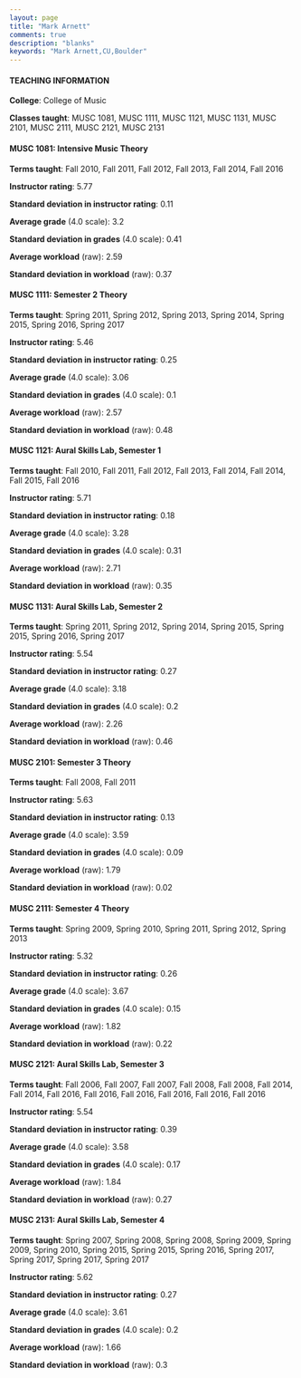 ```yaml
---
layout: page
title: "Mark Arnett" 
comments: true
description: "blanks"
keywords: "Mark Arnett,CU,Boulder"
---
```

<head>
<script src="https://ajax.googleapis.com/ajax/libs/jquery/2.1.3/jquery.min.js"></script>
<script src="https://dl.dropboxusercontent.com/s/pc42nxpaw1ea4o9/highcharts.js?dl=0"></script>
<!-- <script src="../assets/js/highcharts.js"></script> -->
<style type="text/css">@font-face {
	font-family: "Bebas Neue";
	src: url(https://www.filehosting.org/file/details/544349/BebasNeue Regular.otf) format("opentype");
	}
	h1.Bebas { 
		font-family: "Bebas Neue", Verdana, Tahoma;
	}
</style>
</head>
	   
#### TEACHING INFORMATION

**College**: College of Music

**Classes taught**: MUSC 1081, MUSC 1111, MUSC 1121, MUSC 1131, MUSC 2101, MUSC 2111, MUSC 2121, MUSC 2131

#### MUSC 1081: Intensive Music Theory

**Terms taught**: Fall 2010, Fall 2011, Fall 2012, Fall 2013, Fall 2014, Fall 2016

**Instructor rating**: 5.77

**Standard deviation in instructor rating**: 0.11

**Average grade** (4.0 scale): 3.2

**Standard deviation in grades** (4.0 scale): 0.41

**Average workload** (raw): 2.59

**Standard deviation in workload** (raw): 0.37

#### MUSC 1111: Semester 2 Theory

**Terms taught**: Spring 2011, Spring 2012, Spring 2013, Spring 2014, Spring 2015, Spring 2016, Spring 2017

**Instructor rating**: 5.46

**Standard deviation in instructor rating**: 0.25

**Average grade** (4.0 scale): 3.06

**Standard deviation in grades** (4.0 scale): 0.1

**Average workload** (raw): 2.57

**Standard deviation in workload** (raw): 0.48

#### MUSC 1121: Aural Skills Lab, Semester 1

**Terms taught**: Fall 2010, Fall 2011, Fall 2012, Fall 2013, Fall 2014, Fall 2014, Fall 2015, Fall 2016

**Instructor rating**: 5.71

**Standard deviation in instructor rating**: 0.18

**Average grade** (4.0 scale): 3.28

**Standard deviation in grades** (4.0 scale): 0.31

**Average workload** (raw): 2.71

**Standard deviation in workload** (raw): 0.35

#### MUSC 1131: Aural Skills Lab, Semester 2

**Terms taught**: Spring 2011, Spring 2012, Spring 2014, Spring 2015, Spring 2015, Spring 2016, Spring 2017

**Instructor rating**: 5.54

**Standard deviation in instructor rating**: 0.27

**Average grade** (4.0 scale): 3.18

**Standard deviation in grades** (4.0 scale): 0.2

**Average workload** (raw): 2.26

**Standard deviation in workload** (raw): 0.46

#### MUSC 2101: Semester 3 Theory

**Terms taught**: Fall 2008, Fall 2011

**Instructor rating**: 5.63

**Standard deviation in instructor rating**: 0.13

**Average grade** (4.0 scale): 3.59

**Standard deviation in grades** (4.0 scale): 0.09

**Average workload** (raw): 1.79

**Standard deviation in workload** (raw): 0.02

#### MUSC 2111: Semester 4 Theory

**Terms taught**: Spring 2009, Spring 2010, Spring 2011, Spring 2012, Spring 2013

**Instructor rating**: 5.32

**Standard deviation in instructor rating**: 0.26

**Average grade** (4.0 scale): 3.67

**Standard deviation in grades** (4.0 scale): 0.15

**Average workload** (raw): 1.82

**Standard deviation in workload** (raw): 0.22

#### MUSC 2121: Aural Skills Lab, Semester 3

**Terms taught**: Fall 2006, Fall 2007, Fall 2007, Fall 2008, Fall 2008, Fall 2014, Fall 2014, Fall 2016, Fall 2016, Fall 2016, Fall 2016, Fall 2016, Fall 2016

**Instructor rating**: 5.54

**Standard deviation in instructor rating**: 0.39

**Average grade** (4.0 scale): 3.58

**Standard deviation in grades** (4.0 scale): 0.17

**Average workload** (raw): 1.84

**Standard deviation in workload** (raw): 0.27

#### MUSC 2131: Aural Skills Lab, Semester 4

**Terms taught**: Spring 2007, Spring 2008, Spring 2008, Spring 2009, Spring 2009, Spring 2010, Spring 2015, Spring 2015, Spring 2016, Spring 2017, Spring 2017, Spring 2017, Spring 2017

**Instructor rating**: 5.62

**Standard deviation in instructor rating**: 0.27

**Average grade** (4.0 scale): 3.61

**Standard deviation in grades** (4.0 scale): 0.2

**Average workload** (raw): 1.66

**Standard deviation in workload** (raw): 0.3

